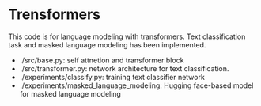 # Trensformers

This code is for language modeling with transformers.
Text classification task and masked language modeling has been implemented.


-  ./src/base.py: self attnetion and transformer block
-  ./src/transformer.py: network architecture for text classification.
-  ./experiments/classify.py: training text classifier network 
-  ./experiments/masked_language_modeling: Hugging face-based model for masked language modeling  

